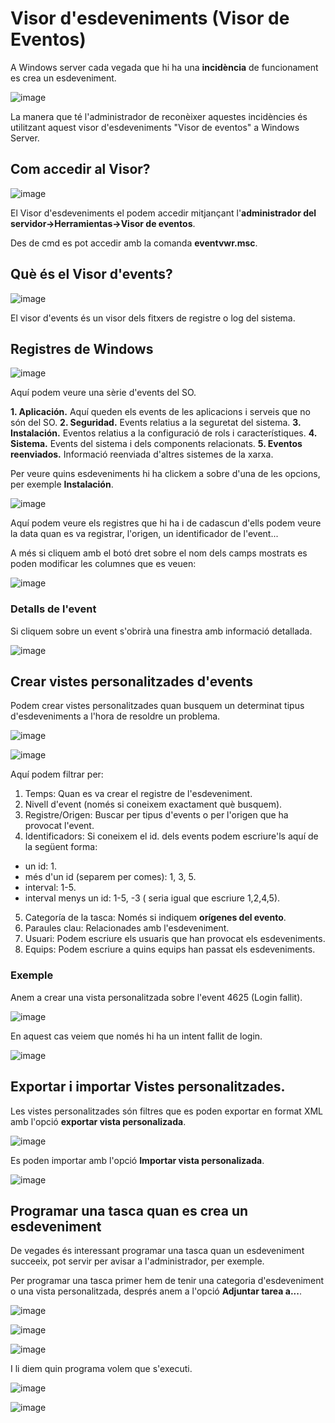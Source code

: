 # Visor d'esdeveniments (Visor de Eventos)

A Windows server cada vegada que hi ha una **incidència** de funcionament es crea un esdeveniment.

![image](https://github.com/XaSaFa/MP04/assets/110727546/6c264b48-0ff0-4a15-a9a6-c9c686f46f79)

La manera que té l'administrador de reconèixer aquestes incidències és utilitzant aquest visor d'esdeveniments "Visor de eventos" a Windows Server.

## Com accedir al Visor?

![image](https://github.com/XaSaFa/MP04/assets/110727546/a083968f-5570-47dc-93bd-4a6841446fb9)

El Visor d'esdeveniments el podem accedir mitjançant l'**administrador del servidor->Herramientas->Visor de eventos**.

Des de cmd es pot accedir amb la comanda **eventvwr.msc**.

## Què és el Visor d'events?

![image](https://github.com/XaSaFa/MP04/assets/110727546/e495645a-c963-4958-8794-2cbcc2215eb1)

El visor d'events és un visor dels fitxers de registre o log del sistema.

## Registres de Windows

![image](https://github.com/XaSaFa/MP04/assets/110727546/ca7c7321-06ee-4f9b-bc1d-32a693580896)

Aquí podem veure una sèrie d'events del SO.

**1. Aplicación.** Aquí queden els events de les aplicacions i serveis que no són del SO.
**2. Seguridad.** Events relatius a la seguretat del sistema.
**3. Instalación.** Eventos relatius a la configuració de rols i característiques.
**4. Sistema.** Events del sistema i dels components relacionats.
**5. Eventos reenviados.** Informació reenviada d'altres sistemes de la xarxa.

Per veure quins esdeveniments hi ha clickem a sobre d'una de les opcions, per exemple **Instalación**.

![image](https://github.com/XaSaFa/MP04/assets/110727546/bae04955-24ab-40ed-b9fd-30f76b96023f)

Aquí podem veure els registres que hi ha i de cadascun d'ells podem veure la data quan es va registrar, l'origen, un identificador de l'event...

A més si cliquem amb el botó dret sobre el nom dels camps mostrats es poden modificar les columnes que es veuen:

![image](https://github.com/XaSaFa/MP04/assets/110727546/f90d05fa-17d8-41e8-af76-30a3eaf9e3df)

### Detalls de l'event

Si cliquem sobre un event s'obrirà una finestra amb informació detallada.

![image](https://github.com/XaSaFa/MP04/assets/110727546/3dfd2bea-5bad-47ba-b2f1-013d0ff753d1)

## Crear vistes personalitzades d'events

Podem crear vistes personalitzades quan busquem un determinat tipus d'esdeveniments a l'hora de resoldre un problema.

![image](https://github.com/XaSaFa/MP04/assets/110727546/2386a9da-2b5d-4d36-9985-33c633a88043)

![image](https://github.com/XaSaFa/MP04/assets/110727546/db28c4e6-6c92-47a9-b543-4e5e687f1d61)

Aquí podem filtrar per:

1. Temps: Quan es va crear el registre de l'esdeveniment.
2. Nivell d'event (només si coneixem exactament què busquem).
3. Registre/Origen: Buscar per tipus d'events o per l'origen que ha provocat l'event.
4. Identificadors: Si coneixem el id. dels events podem escriure'ls aquí de la següent forma:
  - un id: 1.
  - més d'un id (separem per comes): 1, 3, 5.
  - interval: 1-5.
  - interval menys un id: 1-5, -3 ( seria igual que escriure 1,2,4,5).
5. Categoría de la tasca: Només si indiquem **orígenes del evento**.
6. Paraules clau: Relacionades amb l'esdeveniment.
7. Usuari: Podem escriure els usuaris que han provocat els esdeveniments.
8. Equips: Podem escriure a quins equips han passat els esdeveniments.

### Exemple

Anem a crear una vista personalitzada sobre l'event 4625 (Login fallit).

![image](https://github.com/XaSaFa/MP04/assets/110727546/02666ef1-afc7-4938-b58d-661559e4ee43)

En aquest cas veiem que només hi ha un intent fallit de login.

![image](https://github.com/XaSaFa/MP04/assets/110727546/45851ed5-0df1-4c05-8236-728082f1e54a)

## Exportar i importar Vistes personalitzades.

Les vistes personalitzades són filtres que es poden exportar en format XML amb l'opció **exportar vista personalizada**.

![image](https://github.com/XaSaFa/MP04/assets/110727546/3ad62097-ddb0-4067-b490-2a924d3f71a5)

Es poden importar amb l'opció **Importar vista personalizada**.

![image](https://github.com/XaSaFa/MP04/assets/110727546/a05c5366-6ae7-4f93-99f3-cb80e1f8818e)

## Programar una tasca quan es crea un esdeveniment

De vegades és interessant programar una tasca quan un esdeveniment succeeix, pot servir per avisar a l'administrador, per exemple.

Per programar una tasca primer hem de tenir una categoria d'esdeveniment o una vista personalitzada, després anem a l'opció **Adjuntar tarea a...**.

![image](https://github.com/XaSaFa/MP04/assets/110727546/63eb94b2-92c7-4694-8229-d3b75e9d3644)

![image](https://github.com/XaSaFa/MP04/assets/110727546/83ef2a46-9e2d-4014-b6bf-4ca382390c42)

![image](https://github.com/XaSaFa/MP04/assets/110727546/72f4aafe-c758-4905-942c-90be4995c928)

I li diem quin programa volem que s'executi.

![image](https://github.com/XaSaFa/MP04/assets/110727546/d9fe39fe-a255-4d68-986e-5cb4a823ce70)

![image](https://github.com/XaSaFa/MP04/assets/110727546/3126e0ba-6086-4c08-b7ca-fc5b17fbebfe)

